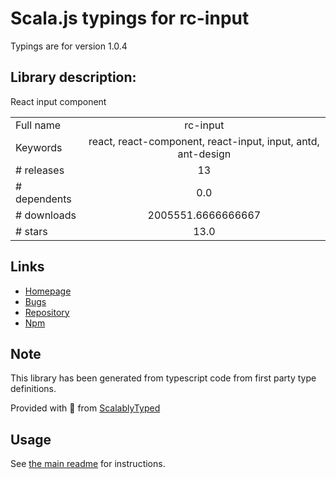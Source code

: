 
# Scala.js typings for rc-input

Typings are for version 1.0.4

## Library description:
React input component

|                    |                 |
| ------------------ | :-------------: |
| Full name          | rc-input |
| Keywords           | react, react-component, react-input, input, antd, ant-design |
| # releases         | 13 |
| # dependents       | 0.0 |
| # downloads        | 2005551.6666666667 |
| # stars            | 13.0 |

## Links
- [Homepage](https://github.com/react-component/input)
- [Bugs](http://github.com/react-component/input/issues)
- [Repository](https://github.com/react-component/input)
- [Npm](https://www.npmjs.com/package/rc-input)
    


## Note
This library has been generated from typescript code from first party type definitions.

Provided with :purple_heart: from [ScalablyTyped](https://github.com/oyvindberg/ScalablyTyped)

## Usage
See [the main readme](../../readme.md) for instructions.


